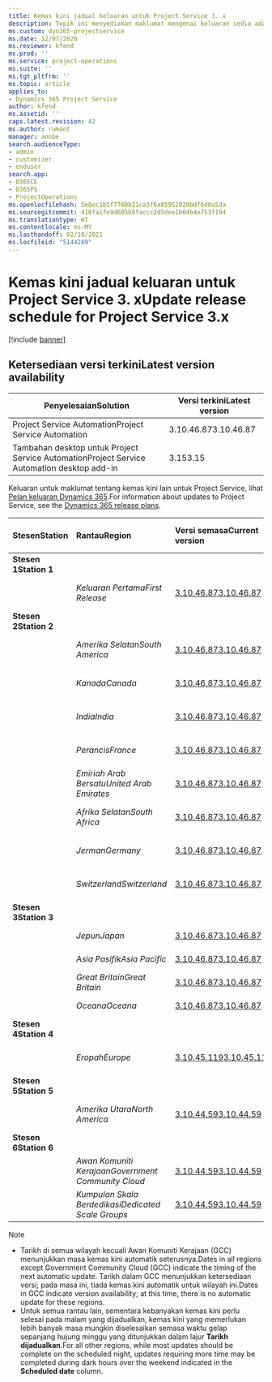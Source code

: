```yaml
---
title: Kemas kini jadual keluaran untuk Project Service 3. x
description: Topik ini menyediakan maklumat mengenai keluaran sedia ada dan akan datang bagi Dynamics 365 Project Service Automation.
ms.custom: dyn365-projectservice
ms.date: 12/07/2020
ms.reviewer: kfend
ms.prod: ''
ms.service: project-operations
ms.suite: ''
ms.tgt_pltfrm: ''
ms.topic: article
applies_to:
- Dynamics 365 Project Service
author: kfend
ms.assetid: ''
caps.latest.revision: 42
ms.author: rumant
manager: annbe
search.audienceType:
- admin
- customizer
- enduser
search.app:
- D365CE
- D365PS
- ProjectOperations
ms.openlocfilehash: 5e8ec1b5f7760b21ca3f0a85952820bdf6d0a5da
ms.sourcegitcommit: 418fa1fe9d605b8faccc2d5dee1b04b4e753f194
ms.translationtype: HT
ms.contentlocale: ms-MY
ms.lasthandoff: 02/10/2021
ms.locfileid: "5144289"
---
```

# <a name="update-release-schedule-for-project-service-3x"></a><span data-ttu-id="82444-103">Kemas kini jadual keluaran untuk Project Service 3. x</span><span class="sxs-lookup"><span data-stu-id="82444-103">Update release schedule for Project Service 3.x</span></span>

[!include [banner](../includes/psa-now-project-operations.md)]

## <a name="latest-version-availability"></a><span data-ttu-id="82444-104">Ketersediaan versi terkini</span><span class="sxs-lookup"><span data-stu-id="82444-104">Latest version availability</span></span>

| <span data-ttu-id="82444-105">Penyelesaian</span><span class="sxs-lookup"><span data-stu-id="82444-105">Solution</span></span>  | <span data-ttu-id="82444-106">Versi terkini</span><span class="sxs-lookup"><span data-stu-id="82444-106">Latest version</span></span> |
|-------|----|
| <span data-ttu-id="82444-107">Project Service Automation</span><span class="sxs-lookup"><span data-stu-id="82444-107">Project Service Automation</span></span>    | <span data-ttu-id="82444-108">3.10.46.87</span><span class="sxs-lookup"><span data-stu-id="82444-108">3.10.46.87</span></span> |
| <span data-ttu-id="82444-109">Tambahan desktop untuk Project Service Automation</span><span class="sxs-lookup"><span data-stu-id="82444-109">Project Service Automation desktop add-in</span></span>                | <span data-ttu-id="82444-110">3.15</span><span class="sxs-lookup"><span data-stu-id="82444-110">3.15</span></span>          |

<span data-ttu-id="82444-111">Keluaran untuk maklumat tentang kemas kini lain untuk Project Service, lihat [Pelan keluaran Dynamics 365](https://docs.microsoft.com/dynamics365/release-plans/).</span><span class="sxs-lookup"><span data-stu-id="82444-111">For information about updates to Project Service, see the [Dynamics 365 release plans](https://docs.microsoft.com/dynamics365/release-plans/).</span></span> 

| <span data-ttu-id="82444-112">Stesen</span><span class="sxs-lookup"><span data-stu-id="82444-112">Station</span></span>  | <span data-ttu-id="82444-113">Rantau</span><span class="sxs-lookup"><span data-stu-id="82444-113">Region</span></span> | <span data-ttu-id="82444-114">Versi semasa</span><span class="sxs-lookup"><span data-stu-id="82444-114">Current version</span></span> | <span data-ttu-id="82444-115">Versi seterusnya</span><span class="sxs-lookup"><span data-stu-id="82444-115">Next version</span></span> |  <span data-ttu-id="82444-116">Tarikh dijadualkan</span><span class="sxs-lookup"><span data-stu-id="82444-116">Scheduled date</span></span>
| :---   | :---   | :---   | :---   |:---   |         
|<span data-ttu-id="82444-117"><strong>Stesen 1</strong></span><span class="sxs-lookup"><span data-stu-id="82444-117"><strong>Station 1</strong></span></span> | |  |  | |
| | <span data-ttu-id="82444-118"><i>Keluaran Pertama</i></span><span class="sxs-lookup"><span data-stu-id="82444-118"><i>First Release</i></span></span> | [<span data-ttu-id="82444-119">3.10.46.87</span><span class="sxs-lookup"><span data-stu-id="82444-119">3.10.46.87</span></span>](whats-new-ur-28-5.md) | <span data-ttu-id="82444-120">TBD</span><span class="sxs-lookup"><span data-stu-id="82444-120">TBD</span></span> | <span data-ttu-id="82444-121">19 Februari 2021</span><span class="sxs-lookup"><span data-stu-id="82444-121">February 19, 2021</span></span>
|<span data-ttu-id="82444-122"><strong>Stesen 2</strong></span><span class="sxs-lookup"><span data-stu-id="82444-122"><strong>Station 2</strong></span></span> | |  |  | |
| | <span data-ttu-id="82444-123"><i>Amerika Selatan</i></span><span class="sxs-lookup"><span data-stu-id="82444-123"><i>South America</i></span></span> | [<span data-ttu-id="82444-124">3.10.46.87</span><span class="sxs-lookup"><span data-stu-id="82444-124">3.10.46.87</span></span>](whats-new-ur-28-5.md) | <span data-ttu-id="82444-125">TBD</span><span class="sxs-lookup"><span data-stu-id="82444-125">TBD</span></span> | <span data-ttu-id="82444-126">26 Februari 2021</span><span class="sxs-lookup"><span data-stu-id="82444-126">February 26, 2021</span></span>
| | <span data-ttu-id="82444-127"><i>Kanada</i></span><span class="sxs-lookup"><span data-stu-id="82444-127"><i>Canada</i></span></span> | [<span data-ttu-id="82444-128">3.10.46.87</span><span class="sxs-lookup"><span data-stu-id="82444-128">3.10.46.87</span></span>](whats-new-ur-28-5.md) | <span data-ttu-id="82444-129">TBD</span><span class="sxs-lookup"><span data-stu-id="82444-129">TBD</span></span> | <span data-ttu-id="82444-130">26 Februari 2021</span><span class="sxs-lookup"><span data-stu-id="82444-130">February 26, 2021</span></span>
| | <span data-ttu-id="82444-131"><i>India</i></span><span class="sxs-lookup"><span data-stu-id="82444-131"><i>India</i></span></span> | [<span data-ttu-id="82444-132">3.10.46.87</span><span class="sxs-lookup"><span data-stu-id="82444-132">3.10.46.87</span></span>](whats-new-ur-28-5.md) | <span data-ttu-id="82444-133">TBD</span><span class="sxs-lookup"><span data-stu-id="82444-133">TBD</span></span> | <span data-ttu-id="82444-134">26 Februari 2021</span><span class="sxs-lookup"><span data-stu-id="82444-134">February 26, 2021</span></span>
| | <span data-ttu-id="82444-135"><i>Perancis</i></span><span class="sxs-lookup"><span data-stu-id="82444-135"><i>France</i></span></span> | [<span data-ttu-id="82444-136">3.10.46.87</span><span class="sxs-lookup"><span data-stu-id="82444-136">3.10.46.87</span></span>](whats-new-ur-28-5.md) | <span data-ttu-id="82444-137">TBD</span><span class="sxs-lookup"><span data-stu-id="82444-137">TBD</span></span> | <span data-ttu-id="82444-138">26 Februari 2021</span><span class="sxs-lookup"><span data-stu-id="82444-138">February 26, 2021</span></span>
| | <span data-ttu-id="82444-139"><i>Emiriah Arab Bersatu</i></span><span class="sxs-lookup"><span data-stu-id="82444-139"><i>United Arab Emirates</i></span></span> | [<span data-ttu-id="82444-140">3.10.46.87</span><span class="sxs-lookup"><span data-stu-id="82444-140">3.10.46.87</span></span>](whats-new-ur-28-5.md) | <span data-ttu-id="82444-141">TBD</span><span class="sxs-lookup"><span data-stu-id="82444-141">TBD</span></span> | <span data-ttu-id="82444-142">26 Februari 2021</span><span class="sxs-lookup"><span data-stu-id="82444-142">February 26, 2021</span></span>
| | <span data-ttu-id="82444-143"><i>Afrika Selatan</i></span><span class="sxs-lookup"><span data-stu-id="82444-143"><i>South Africa</i></span></span> | [<span data-ttu-id="82444-144">3.10.46.87</span><span class="sxs-lookup"><span data-stu-id="82444-144">3.10.46.87</span></span>](whats-new-ur-28-5.md) | <span data-ttu-id="82444-145">TBD</span><span class="sxs-lookup"><span data-stu-id="82444-145">TBD</span></span> | <span data-ttu-id="82444-146">26 Februari 2021</span><span class="sxs-lookup"><span data-stu-id="82444-146">February 26, 2021</span></span>
| | <span data-ttu-id="82444-147"><i>Jerman</i></span><span class="sxs-lookup"><span data-stu-id="82444-147"><i>Germany</i></span></span> | [<span data-ttu-id="82444-148">3.10.46.87</span><span class="sxs-lookup"><span data-stu-id="82444-148">3.10.46.87</span></span>](whats-new-ur-28-5.md) | <span data-ttu-id="82444-149">TBD</span><span class="sxs-lookup"><span data-stu-id="82444-149">TBD</span></span> | <span data-ttu-id="82444-150">26 Februari 2021</span><span class="sxs-lookup"><span data-stu-id="82444-150">February 26, 2021</span></span>
| | <span data-ttu-id="82444-151"><i>Switzerland</i></span><span class="sxs-lookup"><span data-stu-id="82444-151"><i>Switzerland</i></span></span> | [<span data-ttu-id="82444-152">3.10.46.87</span><span class="sxs-lookup"><span data-stu-id="82444-152">3.10.46.87</span></span>](whats-new-ur-28-5.md) | <span data-ttu-id="82444-153">TBD</span><span class="sxs-lookup"><span data-stu-id="82444-153">TBD</span></span> | <span data-ttu-id="82444-154">26 Februari 2021</span><span class="sxs-lookup"><span data-stu-id="82444-154">February 26, 2021</span></span>
|<span data-ttu-id="82444-155"><strong>Stesen 3</strong></span><span class="sxs-lookup"><span data-stu-id="82444-155"><strong>Station 3</strong></span></span> | |  |  | |
| | <span data-ttu-id="82444-156"><i>Jepun</i></span><span class="sxs-lookup"><span data-stu-id="82444-156"><i>Japan</i></span></span> | [<span data-ttu-id="82444-157">3.10.46.87</span><span class="sxs-lookup"><span data-stu-id="82444-157">3.10.46.87</span></span>](whats-new-ur-28-5.md) | <span data-ttu-id="82444-158">TBD</span><span class="sxs-lookup"><span data-stu-id="82444-158">TBD</span></span> | <span data-ttu-id="82444-159">05 Mac 2021</span><span class="sxs-lookup"><span data-stu-id="82444-159">March 05, 2021</span></span>
| | <span data-ttu-id="82444-160"><i>Asia Pasifik</i></span><span class="sxs-lookup"><span data-stu-id="82444-160"><i>Asia Pacific</i></span></span> | [<span data-ttu-id="82444-161">3.10.46.87</span><span class="sxs-lookup"><span data-stu-id="82444-161">3.10.46.87</span></span>](whats-new-ur-28-5.md) | <span data-ttu-id="82444-162">TBD</span><span class="sxs-lookup"><span data-stu-id="82444-162">TBD</span></span> | <span data-ttu-id="82444-163">05 Mac 2021</span><span class="sxs-lookup"><span data-stu-id="82444-163">March 05, 2021</span></span>
| | <span data-ttu-id="82444-164"><i>Great Britain</i></span><span class="sxs-lookup"><span data-stu-id="82444-164"><i>Great Britain</i></span></span> | [<span data-ttu-id="82444-165">3.10.46.87</span><span class="sxs-lookup"><span data-stu-id="82444-165">3.10.46.87</span></span>](whats-new-ur-28-5.md) | <span data-ttu-id="82444-166">TBD</span><span class="sxs-lookup"><span data-stu-id="82444-166">TBD</span></span> | <span data-ttu-id="82444-167">05 Mac 2021</span><span class="sxs-lookup"><span data-stu-id="82444-167">March 05, 2021</span></span>
| | <span data-ttu-id="82444-168"><i>Oceana</i></span><span class="sxs-lookup"><span data-stu-id="82444-168"><i>Oceana</i></span></span> | [<span data-ttu-id="82444-169">3.10.46.87</span><span class="sxs-lookup"><span data-stu-id="82444-169">3.10.46.87</span></span>](whats-new-ur-28-5.md) | <span data-ttu-id="82444-170">TBD</span><span class="sxs-lookup"><span data-stu-id="82444-170">TBD</span></span> | <span data-ttu-id="82444-171">05 Mac 2021</span><span class="sxs-lookup"><span data-stu-id="82444-171">March 05, 2021</span></span>
|<span data-ttu-id="82444-172"><strong>Stesen 4</strong></span><span class="sxs-lookup"><span data-stu-id="82444-172"><strong>Station 4</strong></span></span> | |  |  | |
| | <span data-ttu-id="82444-173"><i>Eropah</i></span><span class="sxs-lookup"><span data-stu-id="82444-173"><i>Europe</i></span></span> | [<span data-ttu-id="82444-174">3.10.45.119</span><span class="sxs-lookup"><span data-stu-id="82444-174">3.10.45.119</span></span>](whats-new-ur-27-5.md) | [<span data-ttu-id="82444-175">3.10.46.87</span><span class="sxs-lookup"><span data-stu-id="82444-175">3.10.46.87</span></span>](whats-new-ur-28-5.md) | <span data-ttu-id="82444-176">19 Februari 2021</span><span class="sxs-lookup"><span data-stu-id="82444-176">February 19, 2021</span></span>
|<span data-ttu-id="82444-177"><strong>Stesen 5</strong></span><span class="sxs-lookup"><span data-stu-id="82444-177"><strong>Station 5</strong></span></span> | |  |  | |
| | <span data-ttu-id="82444-178"><i>Amerika Utara</i></span><span class="sxs-lookup"><span data-stu-id="82444-178"><i>North America</i></span></span> | [<span data-ttu-id="82444-179">3.10.44.59</span><span class="sxs-lookup"><span data-stu-id="82444-179">3.10.44.59</span></span>](whats-new-ur-26.md) | [<span data-ttu-id="82444-180">3.10.45.119</span><span class="sxs-lookup"><span data-stu-id="82444-180">3.10.45.119</span></span>](whats-new-ur-27-5.md) | <span data-ttu-id="82444-181">12 Februari 2021</span><span class="sxs-lookup"><span data-stu-id="82444-181">February 12, 2021</span></span>
|<span data-ttu-id="82444-182"><strong>Stesen 6</strong></span><span class="sxs-lookup"><span data-stu-id="82444-182"><strong>Station 6</strong></span></span> | |  |  | |
| | <span data-ttu-id="82444-183"><i>Awan Komuniti Kerajaan</i></span><span class="sxs-lookup"><span data-stu-id="82444-183"><i>Government Community Cloud</i></span></span> | [<span data-ttu-id="82444-184">3.10.44.59</span><span class="sxs-lookup"><span data-stu-id="82444-184">3.10.44.59</span></span>](whats-new-ur-26.md) | [<span data-ttu-id="82444-185">3.10.45.119</span><span class="sxs-lookup"><span data-stu-id="82444-185">3.10.45.119</span></span>](whats-new-ur-27-5.md) | <span data-ttu-id="82444-186">12 Februari 2021</span><span class="sxs-lookup"><span data-stu-id="82444-186">February 12, 2021</span></span>
| | <span data-ttu-id="82444-187"><i>Kumpulan Skala Berdedikasi</i></span><span class="sxs-lookup"><span data-stu-id="82444-187"><i>Dedicated Scale Groups</i></span></span> | [<span data-ttu-id="82444-188">3.10.44.59</span><span class="sxs-lookup"><span data-stu-id="82444-188">3.10.44.59</span></span>](whats-new-ur-26.md) | [<span data-ttu-id="82444-189">3.10.45.119</span><span class="sxs-lookup"><span data-stu-id="82444-189">3.10.45.119</span></span>](whats-new-ur-27-5.md) | <span data-ttu-id="82444-190">19 Februari 2021</span><span class="sxs-lookup"><span data-stu-id="82444-190">February 19, 2021</span></span>

>[!Note]
> - <span data-ttu-id="82444-191">Tarikh di semua wilayah kecuali Awan Komuniti Kerajaan (GCC) menunjukkan masa kemas kini automatik seterusnya.</span><span class="sxs-lookup"><span data-stu-id="82444-191">Dates in all regions except Government Community Cloud (GCC) indicate the timing of the next automatic update.</span></span> <span data-ttu-id="82444-192">Tarikh dalam GCC menunjukkan ketersediaan versi; pada masa ini, tiada kemas kini automatik untuk wilayah ini.</span><span class="sxs-lookup"><span data-stu-id="82444-192">Dates in GCC indicate version availability; at this time, there is no automatic update for these regions.</span></span>
> - <span data-ttu-id="82444-193">Untuk semua rantau lain, sementara kebanyakan kemas kini perlu selesai pada malam yang dijadualkan, kemas kini yang memerlukan lebih banyak masa mungkin diselesaikan semasa waktu gelap sepanjang hujung minggu yang ditunjukkan dalam lajur **Tarikh dijadualkan**.</span><span class="sxs-lookup"><span data-stu-id="82444-193">For all other regions, while most updates should be complete on the scheduled night, updates requiring more time may be completed during dark hours over the weekend indicated in the **Scheduled date** column.</span></span>
